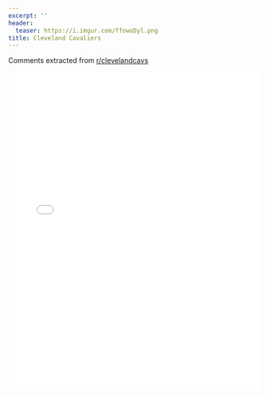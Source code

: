 ```yaml
---
excerpt: ''
header:
  teaser: https://i.imgur.com/ffowoDyl.png
title: Cleveland Cavaliers
---
```


Comments extracted from [r/clevelandcavs](https://reddit.com/r/clevelandcavs)
<iframe id="igraph" scrolling="no" style="border:none;" seamless="seamless" src="/plots/NBA/CLE.html" height="640" width="100%"></iframe>